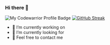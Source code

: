 ### Hi there 👋
  ![My Codewarrior Profile Badge](https://www.codewars.com/users/almalmalm/badges/large)
  [![GitHub Streak](https://streak-stats.demolab.com/?user=almalmalm)](https://git.io/streak-stats)

- 🔭 I’m currently working on 
- 🌱 I’m currently looking for
- 💬 Feel free to contact me
<!--
- 🌱 I’m currently learning 
- 🤔 I’m looking for work with 
- 👯 I’m looking to collaborate on ...
- 💬 Ask me about ...
- 📫 How to reach me: ...
- 😄 Pronouns: ...
- ⚡ Fun fact: ...
-->
